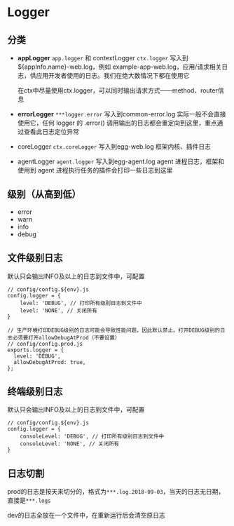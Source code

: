 # Logger
## 分类
- **appLogger** `app.logger` 和 contextLogger `ctx.logger`
    写入到${appInfo.name}-web.log，例如 example-app-web.log，应用/请求相关日志，供应用开发者使用的日志。我们在绝大数情况下都在使用它 
    
    在ctx中尽量使用ctx.logger，可以同时输出请求方式——method、router信息

- **errorLogger** `***logger.error`
    写入到common-error.log 实际一般不会直接使用它，任何 logger 的 .error() 调用输出的日志都会重定向到这里，重点通过查看此日志定位异常

- coreLogger `ctx.coreLogger`
    写入到egg-web.log 框架内核、插件日志

- agentLogger `agent.logger`
    写入到egg-agent.log agent 进程日志，框架和使用到 agent 进程执行任务的插件会打印一些日志到这里

## 级别（从高到低）
- error
- warn
- info
- debug

## 文件级别日志
默认只会输出INFO及以上的日志到文件中，可配置

```
// config/config.${env}.js
config.logger = {
    level: 'DEBUG', // 打印所有级别日志到文件中
    level: 'NONE', // 关闭所有
}

// 生产环境打印DEBUG级别的日志可能会导致性能问题，因此默认禁止。打开DEBUG级别的日志必须要打开allowDebugAtProd（不要设置）
// config/config.prod.js
exports.logger = {
  level: 'DEBUG',
  allowDebugAtProd: true,
};
```

## 终端级别日志
默认只会输出INFO及以上的日志到文件中，可配置

```
// config/config.${env}.js
config.logger = {
    consoleLevel: 'DEBUG', // 打印所有级别日志到文件中
    consoleLevel: 'NONE', // 关闭所有
}
```

## 日志切割
prod的日志是按天来切分的，格式为`***.log.2018-09-03`，当天的日志无日期，直接是`***.logs`

dev的日志全放在一个文件中，在重新运行后会清空原日志